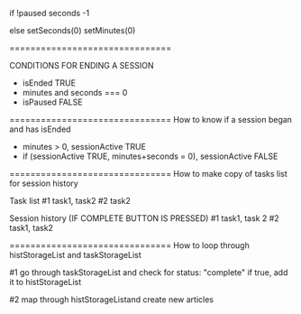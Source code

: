 if !paused
    seconds -1

else 
    setSeconds(0)
    setMinutes(0)


===============================
 
 CONDITIONS FOR ENDING A SESSION

 - isEnded TRUE 
 - minutes and seconds === 0
 - isPaused FALSE

===============================
 How to know if a session began and has isEnded

 - minutes > 0, sessionActive TRUE
 - if (sessionActive TRUE, minutes+seconds = 0), 
    sessionActive FALSE

===============================
How to make copy of tasks list for session history

Task list
#1 task1, task2
#2 task2

Session history (IF COMPLETE BUTTON IS PRESSED)
#1 task1, task 2
#2 task1, task2

===============================
 How to loop through histStorageList and taskStorageList

 #1 go through taskStorageList and check for status: "complete"
        if true, add it to histStorageList

#2 map through histStorageListand create new articles
